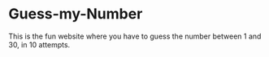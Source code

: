 # Guess-my-Number
This is the fun website where you have to guess the number between 1 and 30, in 10 attempts.
